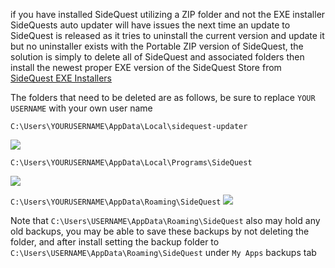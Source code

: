 if you have installed SideQuest utilizing a ZIP folder and not the EXE installer SideQuests auto updater will have issues the next time an update to SideQuest is released as it tries to uninstall the current version and update it but no uninstaller exists with the Portable ZIP version of SideQuest, the solution is simply to delete all of SideQuest and associated folders then install the newest proper EXE version of the SideQuest Store from [SideQuest EXE Installers](https://sidequestvr.com/#/download)

The folders that need to be deleted are as follows, be sure to replace `YOUR USERNAME` with your own user name

`C:\Users\YOURUSERNAME\AppData\Local\sidequest-updater`

![](https://cdn.discordapp.com/attachments/615234122604085262/628991406450540554/Screenshot_402.png)

`C:\Users\YOURUSERNAME\AppData\Local\Programs\SideQuest`

![](https://cdn.discordapp.com/attachments/615234122604085262/628991405078872074/Screenshot_403.png)

`C:\Users\YOURUSERNAME\AppData\Roaming\SideQuest`
![](https://cdn.discordapp.com/attachments/615234122604085262/628991405058162698/Screenshot_404.png)

Note that `C:\Users\USERNAME\AppData\Roaming\SideQuest` also may hold any old backups, you may be able to save these backups by not deleting the folder, and after install setting the backup folder to `C:\Users\USERNAME\AppData\Roaming\SideQuest` under `My Apps` backups tab
